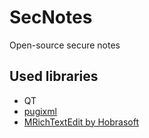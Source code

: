 # SecNotes
Open-source secure notes

## Used libraries
- QT
- [pugixml](https://github.com/zeux/pugixml)
- [MRichTextEdit by Hobrasoft](https://github.com/Anchakor/MRichTextEditor)
